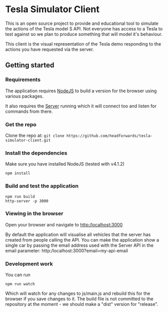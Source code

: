 # Tesla Simulator Client

This is an open source project to provide and educational tool to simulate the actions of the Tesla model S API.
Not everyone has access to a Tesla to test against so we plan to produce something that will model it's behaviour.

This client is the visual representation of the Tesla demo responding to the actions you have requested via the server.

## Getting started

### Requirements

The application requires [NodeJS](https://nodejs.org/en/download/) to build a version for the browser using various packages.

It also requires the [Server](https://github.com/headforwards/tesla-simulator-server) running which it will connect too and listen for commands from there.

### Get the repo

Clone the repo at: ``` git clone https://github.com/headforwards/tesla-simulator-client.git ```

### Install the dependencies

Make sure you have installed NodeJS (tested with v4.1.2)

```
npm install
```

### Build and test the application

```
npm run build
http-server -p 3000
```

### Viewing in the browser

Open your browser and navigate to [http:/localhost:3000](http:/localhost:3000)

By default the application will visualise all vehicles that the server has created from people calling the API.  You can make the application show a single car by passing the email address used with the Server API in the email parameter: http:/localhost:3000?email=my-api-email


### Development work

You can run 

```
npm run watch
```

Which will watch for any changes to js/main.js and rebuild this for the browser if you save changes to it.
The build file is not committed to the repository at the moment - we should make a "dist" version for "release".
